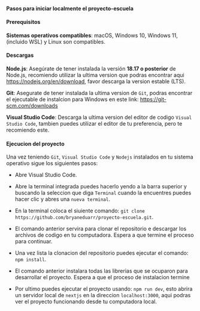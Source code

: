 
#### Pasos para iniciar localmente el proyecto-escuela

#### Prerequisitos

**Sistemas operativos compatibles**: macOS, Windows 10, Windows 11, (incluido WSL) y Linux son compatibles.

#### Descargas

**Node.js**: Asegúrate de tener instalada la versión **18.17 o posterior** de Node.js, recomiendo utilizar la ultima version que podras encontrar aqui https://nodejs.org/en/download, favor descarga la version estable (LTS).

**Git**: Asegurate de tener instalada la ultima version de `Git`, podras encontrar el ejecutable de instalcion para Windows en este link: https://git-scm.com/downloads

**Visual Studio Code**: Descarga la ultima version del editor de codigo `Visual Studio Code`, tambien puedes utilizar el editor de tu preferencia, pero te recomiendo este.

#### Ejecucion del proyecto

Una vez teniendo `Git`, `Visual Studio Code` y `Nodejs` instalados en tu sistema operativo sigue los siguientes pasos:

- Abre Visual Studio Code.

- Abre la terminal integrada puedes hacerlo yendo a la barra superior y buscando la seleccion que diga `Terminal` cuando la encuentres puedes hacer clic y abres una `nueva terminal`.

- En la terminal coloca el siuiente comando: `git clone https://github.com/bryaneduarr/proyecto-escuela.git`.

- El comando anterior servira para clonar el repositorio e descargar los archivos de codigo en tu computadora. Espera a que termine el proceso para continuar.

- Una vez lista la clonacion del repositorio puedes ejecutar el comando: `npm install`. 

- El comando anterior instalara todas las librerias que se ocuparon para desarrollar el proyecto. Espera a que el proceso de instalacion termine

- Por ultimo puedes ejecutar el proyecto usando: `npm run dev`, esto abrira un servidor local de `nextjs` en la direccion `localhost:3000`, aqui podras ver el proyecto funcionando desde tu computadora local.